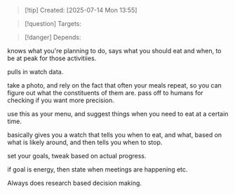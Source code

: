 
>[!tip] Created: [2025-07-14 Mon 13:55]

>[!question] Targets: 

>[!danger] Depends: 

knows what you're planning to do, says what you should eat and when, to be at peak for those activitiies.

pulls in watch data.

take a photo, and rely on the fact that often your meals repeat, so you can figure out what the constituents of them are.  pass off to humans for checking if you want more precision.

use this as your menu, and suggest things when you need to eat at a certain time.

basically gives you a watch that tells you when to eat, and what, based on what is likely around, and then tells you when to stop.

set your goals, tweak based on actual progress.

if goal is energy, then state when meetings are happening etc.

Always does research based decision making.